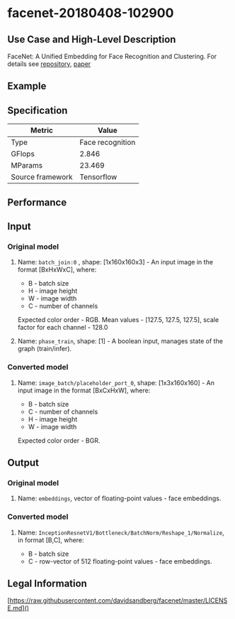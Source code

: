 # facenet-20180408-102900

## Use Case and High-Level Description

FaceNet: A Unified Embedding for Face Recognition and Clustering. For details see [repository](https://github.com/davidsandberg/facenet/), [paper](https://arxiv.org/pdf/1503.03832.pdf)

## Example

## Specification

| Metric                          | Value                                     |
|---------------------------------|-------------------------------------------|
| Type                            | Face recognition                          |
| GFlops                          | 2.846                                     |
| MParams                         | 23.469                                    |
| Source framework                | Tensorflow                                |

## Performance

## Input

### Original model

1. Name: `batch_join:0` , shape: [1x160x160x3] - An input image in the format [BxHxWxC],
   where:

    - B - batch size
    - H - image height
    - W - image width
    - C - number of channels

   Expected color order - RGB.
   Mean values - [127.5, 127.5, 127.5], scale factor for each channel - 128.0
2. Name: `phase_train`, shape: [1] - A boolean input, manages state of the graph (train/infer).

### Converted model

1. Name: `image_batch/placeholder_port_0`, shape: [1x3x160x160] - An input image in the format [BxCxHxW],
   where:

    - B - batch size
    - C - number of channels
    - H - image height
    - W - image width

   Expected color order - BGR.

## Output

### Original model

1. Name: `embeddings`, vector of floating-point values - face embeddings.

### Converted model

1. Name: `InceptionResnetV1/Bottleneck/BatchNorm/Reshape_1/Normalize`, in format [B,C],
   where:
   
    - B - batch size
    - C - row-vector of 512 floating-point values - face embeddings.

## Legal Information
[https://raw.githubusercontent.com/davidsandberg/facenet/master/LICENSE.md]()